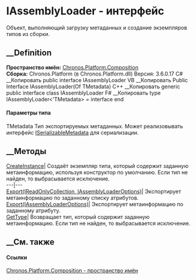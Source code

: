 # IAssemblyLoader<TMetadata> \- интерфейс
Объект, выполняющий загрузку метаданных и создание экземпляров типов из
сборки.
## __Definition
 **Пространство имён:**
[Chronos.Platform.Composition](N_Chronos_Platform_Composition.htm)  
 **Сборка:** Chronos.Platform (в Chronos.Platform.dll) Версия: 3.6.0.17
C# __Копировать
     public interface IAssemblyLoader<TMetadata>
VB __Копировать
     Public Interface IAssemblyLoader(Of TMetadata)
C++ __Копировать
    generic<typename TMetadata>
    public interface class IAssemblyLoader
F# __Копировать
     type IAssemblyLoader<'TMetadata> = interface end
#### Параметры типа
TMetadata
     Тип экспортируемых метаданных. Может реализовывать интерфейс [ISerializableMetadata<TMetadata>](T_Chronos_Contracts_ISerializableMetadata_1.htm) для сериализации. 
## __Методы
[CreateInstance](M_Chronos_Platform_Composition_IAssemblyLoader_1_CreateInstance.htm)|
Создаёт экземпляр типа, который содержит заданную метаинформацию, используя
конструктор по умолчанию. Если тип не найден, то выбрасывается исключение.  
---|---  
[Export(IReadOnlyCollection<Type>,
IAssemblyLoaderOptions)](M_Chronos_Platform_Composition_IAssemblyLoader_1_Export.htm)|
Экспортирует метаинформацию по заданному списку атрибутов.  
[Export<TAttribute>(IAssemblyLoaderOptions)](M_Chronos_Platform_Composition_IAssemblyLoader_1_Export__1.htm)|
Экспортирует метаинформацию по заданному атрибуту.  
[GetType](M_Chronos_Platform_Composition_IAssemblyLoader_1_GetType.htm)|
Возвращает тип, который содержит заданную метаинформацию. Если тип не найден,
то выбрасывается исключение.  
## __См. также
#### Ссылки
[Chronos.Platform.Composition - пространство
имён](N_Chronos_Platform_Composition.htm)
